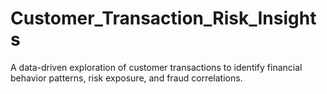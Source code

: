 # Customer_Transaction_Risk_Insights
A data-driven exploration of customer transactions to identify financial behavior patterns, risk exposure, and fraud correlations.
